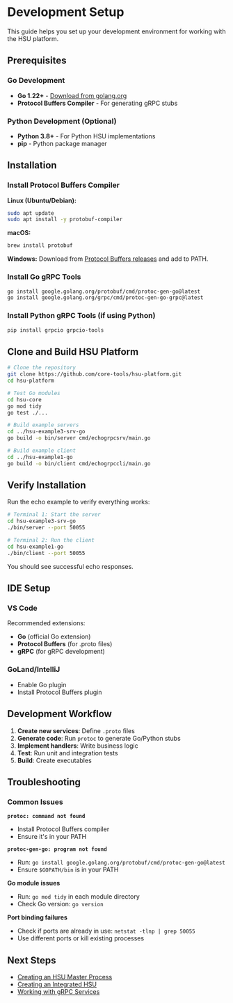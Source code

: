 # Development Setup

This guide helps you set up your development environment for working with the HSU platform.

## Prerequisites

### Go Development
- **Go 1.22+** - [Download from golang.org](https://golang.org/dl/)
- **Protocol Buffers Compiler** - For generating gRPC stubs

### Python Development (Optional)
- **Python 3.8+** - For Python HSU implementations
- **pip** - Python package manager

## Installation

### Install Protocol Buffers Compiler

**Linux (Ubuntu/Debian):**
```bash
sudo apt update
sudo apt install -y protobuf-compiler
```

**macOS:**
```bash
brew install protobuf
```

**Windows:**
Download from [Protocol Buffers releases](https://github.com/protocolbuffers/protobuf/releases) and add to PATH.

### Install Go gRPC Tools

```bash
go install google.golang.org/protobuf/cmd/protoc-gen-go@latest
go install google.golang.org/grpc/cmd/protoc-gen-go-grpc@latest
```

### Install Python gRPC Tools (if using Python)

```bash
pip install grpcio grpcio-tools
```

## Clone and Build HSU Platform

```bash
# Clone the repository
git clone https://github.com/core-tools/hsu-platform.git
cd hsu-platform

# Test Go modules
cd hsu-core
go mod tidy
go test ./...

# Build example servers
cd ../hsu-example3-srv-go
go build -o bin/server cmd/echogrpcsrv/main.go

# Build example client
cd ../hsu-example1-go
go build -o bin/client cmd/echogrpccli/main.go
```

## Verify Installation

Run the echo example to verify everything works:

```bash
# Terminal 1: Start the server
cd hsu-example3-srv-go
./bin/server --port 50055

# Terminal 2: Run the client
cd hsu-example1-go
./bin/client --port 50055
```

You should see successful echo responses.

## IDE Setup

### VS Code
Recommended extensions:
- **Go** (official Go extension)
- **Protocol Buffers** (for .proto files)
- **gRPC** (for gRPC development)

### GoLand/IntelliJ
- Enable Go plugin
- Install Protocol Buffers plugin

## Development Workflow

1. **Create new services**: Define `.proto` files
2. **Generate code**: Run `protoc` to generate Go/Python stubs
3. **Implement handlers**: Write business logic
4. **Test**: Run unit and integration tests
5. **Build**: Create executables

## Troubleshooting

### Common Issues

**`protoc: command not found`**
- Install Protocol Buffers compiler
- Ensure it's in your PATH

**`protoc-gen-go: program not found`**
- Run: `go install google.golang.org/protobuf/cmd/protoc-gen-go@latest`
- Ensure `$GOPATH/bin` is in your PATH

**Go module issues**
- Run: `go mod tidy` in each module directory
- Check Go version: `go version`

**Port binding failures**
- Check if ports are already in use: `netstat -tlnp | grep 50055`
- Use different ports or kill existing processes

## Next Steps

- [Creating an HSU Master Process](HSU_MASTER_GUIDE.md)
- [Creating an Integrated HSU](INTEGRATED_HSU_GUIDE.md)
- [Working with gRPC Services](../reference/GRPC_SERVICES.md) 
